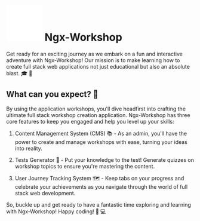 # <img src="https://raw.githubusercontent.com/Ba5ik7/ngx-workshop/main/images/tips-and-updates.svg" /> Ngx-Workshop

Get ready for an exciting journey as we embark on a fun and interactive adventure with Ngx-Workshop! Our mission is to make learning how to create full stack web applications not just educational but also an absolute blast. 🎓 🎢

## What can you expect? 🧐
By using the application workshops, you'll dive headfirst into crafting the ultimate full stack workshop creation application. Ngx-Workshop has three core features to keep you engaged and help you level up your skills:

1. Content Management System (CMS) 📚 - As an admin, you'll have the power to create and manage workshops with ease, turning your ideas into reality.

2. Tests Generator 🧪 - Put your knowledge to the test! Generate quizzes on workshop topics to ensure you're mastering the content.

3. User Journey Tracking System 🗺️ - Keep tabs on your progress and celebrate your achievements as you navigate through the world of full stack web development.

So, buckle up and get ready to have a fantastic time exploring and learning with Ngx-Workshop! Happy coding! 🎉 💻

<br>
